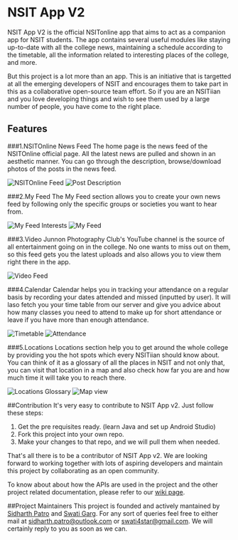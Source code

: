 # NSIT App V2
NSIT App V2 is the official NSITonline app that aims to act as a companion app for NSIT students. The app contains several useful modules like staying up-to-date with all the college news, maintaining a schedule according to the timetable, all the information related to interesting places of the college, and more.

But this project is a lot more than an app. This is an initiative that is targetted at all the emerging developers of NSIT and encourages them to take part in this as a collaborative open-source team effort. So if you are an NSITiian and you love developing things and wish to see them used by a large number of people, you have come to the right place. 

## Features
###1.NSITOnline News Feed
The home page is the news feed of the NSITOnline official page. All the latest news are pulled and shown in an aesthetic manner. You can go through the description, browse/download photos of the posts in the news feed.

![NSITOnline Feed](/../master/app/src/main/res/drawable/1.png "NSITOnline Feed" )
![Post Description](/../master/app/src/main/res/drawable/7.png "Post Description")

###2.My Feed
The My Feed section allows you to create your own news feed by following only the specific groups or societies you want to hear from.

![My Feed Interests](/../master/app/src/main/res/drawable/2.png "My Feed Interests")
![My Feed](/../master/app/src/main/res/drawable/3.png "My Feed")

###3.Video
Junnon Photography Club's YouTube channel is the source of all entertainment going on in the college. No one wants to miss out on them, so this feed gets you the latest uploads and also allows you to view them right there in the app. 

![Video Feed](/../master/app/src/main/res/drawable/4.png "Video Feed")

###4.Calendar
Calendar helps you in tracking your attendance on a regular basis by recording your dates attended and missed (inputted by user). It will laso fetch you your time table from our server and give you advice about how many classes you need to attend to make up for short attendance or leave if you have more than enough attendance.

![Timetable](/../master/app/src/main/res/drawable/5.png "Timetable")
![Attendance](/../master/app/src/main/res/drawable/6.png "Attendance")

###5.Locations
Locations section help you to get around the whole college by providing you the hot spots which every NSITiian should know about. You can think of it as a glossary of all the places in NSIT and not only that, you can visit that location in a map and also check how far you are and how much time it will take you to reach there.

![Locations Glossary](/../master/app/src/main/res/drawable/8.png "Locations Glossary")
![Map view](/../master/app/src/main/res/drawable/9.png "Map view")

##Contribution
It's very easy to contribute to NSIT App v2. Just follow these steps:

1. Get the pre requisites ready. (learn Java and set up Android Studio)
2. Fork this project into your own repo.
3. Make your changes to that repo, and we will pull them when needed.

That's all there is to be a contributor of NSIT App v2. We are looking forward to working together with lots of aspiring developers and maintain this project by collaborating as an open community.

To know about about how the APIs are used in the project and the other project related documentation, please refer to our [ wiki page](https://github.com/Swati4star/NSIT-App-v2/wiki).

##Project Maintainers
This project is founded and actively mantained by [Sidharth Patro](https://github.com/sdpatro/) and [Swati Garg](https://github.com/Swati4star/). For any sort of queries feel free to either mail at sidharth.patro@outlook.com or swati4star@gmail.com. We will certainly reply to you as soon as we can.
